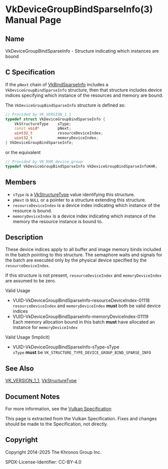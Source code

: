 # VkDeviceGroupBindSparseInfo(3) Manual Page

## Name

VkDeviceGroupBindSparseInfo - Structure indicating which instances are bound



## [](#_c_specification)C Specification

If the `pNext` chain of [VkBindSparseInfo](https://registry.khronos.org/vulkan/specs/latest/man/html/VkBindSparseInfo.html) includes a `VkDeviceGroupBindSparseInfo` structure, then that structure includes device indices specifying which instance of the resources and memory are bound.

The `VkDeviceGroupBindSparseInfo` structure is defined as:

```c++
// Provided by VK_VERSION_1_1
typedef struct VkDeviceGroupBindSparseInfo {
    VkStructureType    sType;
    const void*        pNext;
    uint32_t           resourceDeviceIndex;
    uint32_t           memoryDeviceIndex;
} VkDeviceGroupBindSparseInfo;
```

or the equivalent

```c++
// Provided by VK_KHR_device_group
typedef VkDeviceGroupBindSparseInfo VkDeviceGroupBindSparseInfoKHR;
```

## [](#_members)Members

- `sType` is a [VkStructureType](https://registry.khronos.org/vulkan/specs/latest/man/html/VkStructureType.html) value identifying this structure.
- `pNext` is `NULL` or a pointer to a structure extending this structure.
- `resourceDeviceIndex` is a device index indicating which instance of the resource is bound.
- `memoryDeviceIndex` is a device index indicating which instance of the memory the resource instance is bound to.

## [](#_description)Description

These device indices apply to all buffer and image memory binds included in the batch pointing to this structure. The semaphore waits and signals for the batch are executed only by the physical device specified by the `resourceDeviceIndex`.

If this structure is not present, `resourceDeviceIndex` and `memoryDeviceIndex` are assumed to be zero.

Valid Usage

- [](#VUID-VkDeviceGroupBindSparseInfo-resourceDeviceIndex-01118)VUID-VkDeviceGroupBindSparseInfo-resourceDeviceIndex-01118  
  `resourceDeviceIndex` and `memoryDeviceIndex` **must** both be valid device indices
- [](#VUID-VkDeviceGroupBindSparseInfo-memoryDeviceIndex-01119)VUID-VkDeviceGroupBindSparseInfo-memoryDeviceIndex-01119  
  Each memory allocation bound in this batch **must** have allocated an instance for `memoryDeviceIndex`

Valid Usage (Implicit)

- [](#VUID-VkDeviceGroupBindSparseInfo-sType-sType)VUID-VkDeviceGroupBindSparseInfo-sType-sType  
  `sType` **must** be `VK_STRUCTURE_TYPE_DEVICE_GROUP_BIND_SPARSE_INFO`

## [](#_see_also)See Also

[VK\_VERSION\_1\_1](https://registry.khronos.org/vulkan/specs/latest/man/html/VK_VERSION_1_1.html), [VkStructureType](https://registry.khronos.org/vulkan/specs/latest/man/html/VkStructureType.html)

## [](#_document_notes)Document Notes

For more information, see the [Vulkan Specification](https://registry.khronos.org/vulkan/specs/latest/html/vkspec.html#VkDeviceGroupBindSparseInfo)

This page is extracted from the Vulkan Specification. Fixes and changes should be made to the Specification, not directly.

## [](#_copyright)Copyright

Copyright 2014-2025 The Khronos Group Inc.

SPDX-License-Identifier: CC-BY-4.0